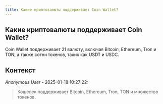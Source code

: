 ```yaml
---
title: Какие криптовалюты поддерживает Coin Wallet?
---
```


## Какие криптовалюты поддерживает Coin Wallet?

Coin Wallet поддерживает 21 валюту, включая Bitcoin, Ethereum, Tron и TON, а также сотни токенов, таких как USDT и USDC.

## Контекст

_Anonymous User_ - 2025-01-18 10:27:22:

> Кошелек поддерживает Bitcoin, Ethereum, Tron, TON и множество токенов.
